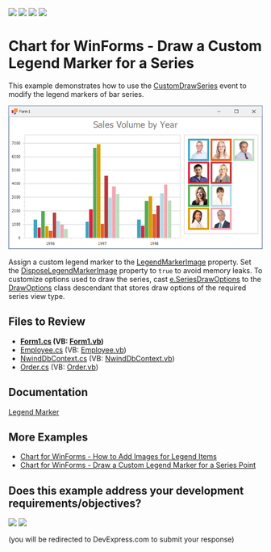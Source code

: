 <!-- default badges list -->
![](https://img.shields.io/endpoint?url=https://codecentral.devexpress.com/api/v1/VersionRange/128574502/22.2.2%2B)
[![](https://img.shields.io/badge/Open_in_DevExpress_Support_Center-FF7200?style=flat-square&logo=DevExpress&logoColor=white)](https://supportcenter.devexpress.com/ticket/details/T332672)
[![](https://img.shields.io/badge/📖_How_to_use_DevExpress_Examples-e9f6fc?style=flat-square)](https://docs.devexpress.com/GeneralInformation/403183)
[![](https://img.shields.io/badge/💬_Leave_Feedback-feecdd?style=flat-square)](#does-this-example-address-your-development-requirementsobjectives)
<!-- default badges end -->

# Chart for WinForms - Draw a Custom Legend Marker for a Series

This example demonstrates how to use the [CustomDrawSeries](https://docs.devexpress.com/WindowsForms/DevExpress.XtraCharts.ChartControl.CustomDrawSeries?v=22.2&p=netframework) event to modify the legend markers of bar series.

![Chart](./image/Chart.png)

Assign a custom legend marker to the [LegendMarkerImage](https://docs.devexpress.com/CoreLibraries/DevExpress.XtraCharts.CustomDrawSeriesEventArgsBase.LegendMarkerImage?p=netframework) property. Set the [DisposeLegendMarkerImage](https://docs.devexpress.com/CoreLibraries/DevExpress.XtraCharts.CustomDrawSeriesEventArgsBase.DisposeLegendMarkerImage?p=netframework) property to `true` to avoid memory leaks. To customize options used to draw the series, cast [e.SeriesDrawOptions](https://docs.devexpress.com/CoreLibraries/DevExpress.XtraCharts.CustomDrawSeriesEventArgsBase.SeriesDrawOptions) to the
[DrawOptions](https://docs.devexpress.com/CoreLibraries/DevExpress.XtraCharts.DrawOptions?v=22.2) class descendant that stores draw options of the required series view type.

## Files to Review

* **[Form1.cs](./CS/CustomDrawingSample/Form1.cs) (VB: [Form1.vb](./VB/CustomDrawingSample/Form1.vb))**
* [Employee.cs](./CS/CustomDrawingSample/Model/Employee.cs) (VB: [Employee.vb](./VB/CustomDrawingSample/Model/Employee.vb))
* [NwindDbContext.cs](./CS/CustomDrawingSample/Model/NwindDbContext.cs) (VB: [NwindDbContext.vb](./VB/CustomDrawingSample/Model/NwindDbContext.vb))
* [Order.cs](./CS/CustomDrawingSample/Model/Order.cs) (VB: [Order.vb](./VB/CustomDrawingSample/Model/Order.vb))

## Documentation 

[Legend Marker](https://docs.devexpress.com/WindowsForms/1985/controls-and-libraries/chart-control/visual-elements/legend-marker?p=netframework)

## More Examples

- [Chart for WinForms - How to Add Images for Legend Items](https://github.com/DevExpress-Examples/how-to-provide-images-for-legend-items-e2123)
- [Chart for WinForms - Draw a Custom Legend Marker for a Series Point](https://github.com/DevExpress-Examples/winforms-chart-draw-a-custom-legend-marker-for-a-series-point)
<!-- feedback -->
## Does this example address your development requirements/objectives?

[<img src="https://www.devexpress.com/support/examples/i/yes-button.svg"/>](https://www.devexpress.com/support/examples/survey.xml?utm_source=github&utm_campaign=winforms-chart-draw-a-custom-legend-marker-for-a-series&~~~was_helpful=yes) [<img src="https://www.devexpress.com/support/examples/i/no-button.svg"/>](https://www.devexpress.com/support/examples/survey.xml?utm_source=github&utm_campaign=winforms-chart-draw-a-custom-legend-marker-for-a-series&~~~was_helpful=no)

(you will be redirected to DevExpress.com to submit your response)
<!-- feedback end -->
